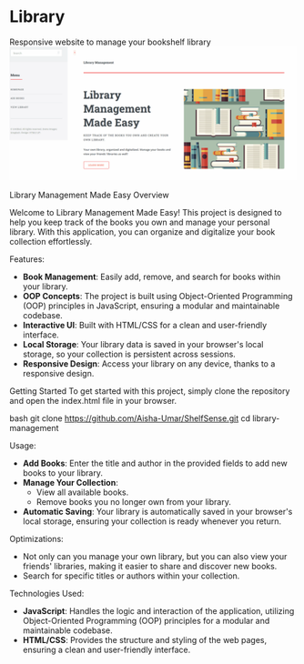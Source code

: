 # Library
Responsive website to manage your bookshelf library
![Library Management Screenshot](images/library.gif)


Library Management Made Easy
Overview

Welcome to Library Management Made Easy! This project is designed to help you keep track of the books you own and manage your personal library. With this application, you can organize and digitalize your book collection effortlessly. 

Features:
- **Book Management**: Easily add, remove, and search for books within your library.
- **OOP Concepts**: The project is built using Object-Oriented Programming (OOP) principles in JavaScript, ensuring a modular and maintainable codebase.
- **Interactive UI**: Built with HTML/CSS for a clean and user-friendly interface.
- **Local Storage**: Your library data is saved in your browser's local storage, so your collection is persistent across sessions.
- **Responsive Design**: Access your library on any device, thanks to a responsive design.


Getting Started
To get started with this project, simply clone the repository and open the index.html file in your browser.

bash
git clone https://github.com/Aisha-Umar/ShelfSense.git
cd library-management

Usage:
- **Add Books**: Enter the title and author in the provided fields to add new books      to your library.
- **Manage Your Collection**:
  - View all available books.
  - Remove books you no longer own from your library.
- **Automatic Saving**: Your library is automatically saved in your browser's local      storage, ensuring your collection is ready whenever you return.
  
 Optimizations:
 - Not only can you manage your own library, but you can also view your friends'        libraries, making it easier to share and discover new books.
 - Search for specific titles or authors within your collection.

Technologies Used:
- **JavaScript**: Handles the logic and interaction of the application, utilizing Object-Oriented Programming (OOP) principles for a modular and maintainable codebase.
- **HTML/CSS**: Provides the structure and styling of the web pages, ensuring a clean and user-friendly interface.